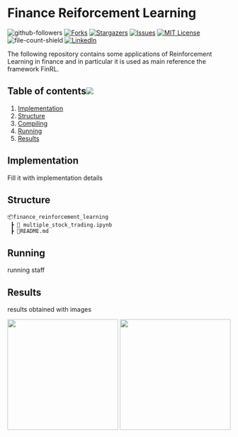 # Finance Reiforcement Learning

    
![github-followers]
[![Forks][forks-shield]][forks-url]
[![Stargazers][stars-shield]][stars-url]
[![Issues][issues-shield]][issues-url]
[![MIT License][license-shield]][license-url]
![file-count-shield]
[![LinkedIn][linkedin-shield]][linkedin-url]

The following repository contains some applications of Reinforcement Learning in finance and in particular it is used as main reference the framework FinRL.

## Table of contents[![](./docs/img/pin.svg)](#table-of-contents)
1. [Implementation](#implementation)
2. [Structure](#structure)
3. [Compiling](#compiling)
4. [Running](#running)
5. [Results](#results)

## Implementation

Fill it with implementation details

## Structure

```
📦finance_reinforcement_learning
 ┣ 📜 multiple_stock_trading.ipynb
 ┣ 📜README.md   
```

## Running

running staff

## Results

results obtained with images

<p align="center">
<img src="plot/completiontime_15000size.png" height="250" />
<img src="plot/speedup_100iter_15000size_false.png" height="250" />
</p>



<!-- MARKDOWN LINKS & IMAGES -->
<!-- https://www.markdownguide.org/basic-syntax/#reference-style-links -->
[forks-shield]: https://img.shields.io/github/forks/robbespo00/jacobi-spm
[forks-url]: https://github.com/robbespo00/jacobi-spm/network/members
[stars-shield]: https://img.shields.io/github/stars/robbespo00/jacobi-spm
[stars-url]: https://github.com/robbespo00/jacobi-spm/stargazers
[issues-shield]: https://img.shields.io/github/issues/robbespo00/jacobi-spm
[issues-url]: https://github.com/othneildrew/Best-README-Template/issues
[license-shield]: https://img.shields.io/github/license/robbespo00/jacobi-spm
[license-url]: https://github.com/othneildrew/Best-README-Template/blob/master/LICENSE.txt
[github-followers]: https://img.shields.io/github/followers/robbespo00?style=social
[file-count-shield]: https://img.shields.io/github/directory-file-count/robbespo00/jacobi-spm
[linkedin-shield]: https://img.shields.io/badge/-LinkedIn-black.svg?style=plastic&logo=linkedin&color=blue
[linkedin-url]: https://www.linkedin.com/in/roberto-esposito-964a46176/
